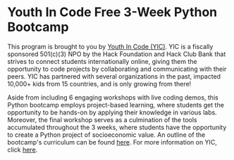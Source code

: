 # Youth In Code Free 3-Week Python Bootcamp

This program is brought to you by [Youth In Code (YIC)](https://www.youthincode.cf/). YIC is a fiscally sponsored 501(c)(3) NPO by the Hack Foundation and Hack Club Bank that strives to connect students internationally online, giving them the opportunity to code projects by collaborating and communicating with their peers. YIC has partnered with several organizations in the past, impacted 10,000+ kids from 15 countries, and is only growing from there!

Aside from including 6 engaging workshops with live coding demos, this Python bootcamp employs project-based learning, where students get the opportunity to be hands-on by applying their knowledge in various labs. Moreover, the final workshop serves as a culmination of the tools accumulated throughout the 3 weeks, where students have the opportunity to create a Python project of socioeconomic value. An outline of the bootcamp's curriculum can be found [here](https://docs.google.com/document/d/1g93PfiM728rbmpuJ3XZ3YbgxsG4MDJTdcSURv72l3_0/edit?usp=sharing). For more information on YIC, click [here](https://linktr.ee/youthincode).
